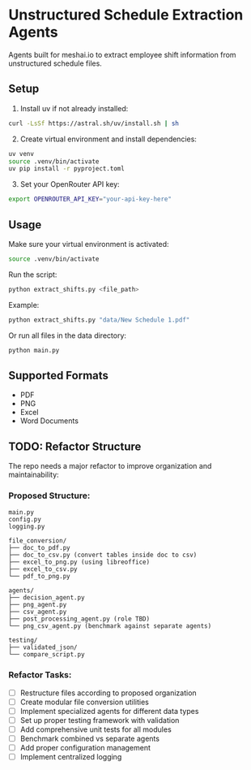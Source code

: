 # Unstructured Schedule Extraction Agents

Agents built for meshai.io to extract employee shift information from unstructured schedule files.

## Setup

1. Install uv if not already installed:
```bash
curl -LsSf https://astral.sh/uv/install.sh | sh
```

2. Create virtual environment and install dependencies:
```bash
uv venv
source .venv/bin/activate
uv pip install -r pyproject.toml
```

3. Set your OpenRouter API key:
```bash
export OPENROUTER_API_KEY="your-api-key-here"
```

## Usage

Make sure your virtual environment is activated:
```bash
source .venv/bin/activate
```

Run the script:
```bash
python extract_shifts.py <file_path>
```

Example:
```bash
python extract_shifts.py "data/New Schedule 1.pdf"
```

Or run all files in the data directory:
```bash
python main.py
```

## Supported Formats
- PDF
- PNG
- Excel
- Word Documents

## TODO: Refactor Structure

The repo needs a major refactor to improve organization and maintainability:

### Proposed Structure:
```
main.py
config.py
logging.py

file_conversion/
├── doc_to_pdf.py
├── doc_to_csv.py (convert tables inside doc to csv)
├── excel_to_png.py (using libreoffice)
├── excel_to_csv.py
└── pdf_to_png.py

agents/
├── decision_agent.py
├── png_agent.py
├── csv_agent.py
├── post_processing_agent.py (role TBD)
└── png_csv_agent.py (benchmark against separate agents)

testing/
├── validated_json/
└── compare_script.py
```

### Refactor Tasks:
- [ ] Restructure files according to proposed organization
- [ ] Create modular file conversion utilities
- [ ] Implement specialized agents for different data types
- [ ] Set up proper testing framework with validation
- [ ] Add comprehensive unit tests for all modules
- [ ] Benchmark combined vs separate agents
- [ ] Add proper configuration management
- [ ] Implement centralized logging
